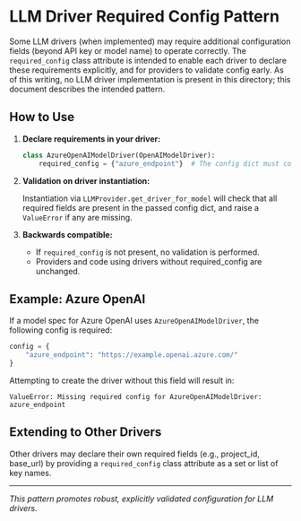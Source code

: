 # LLM Driver Required Config Pattern

Some LLM drivers (when implemented) may require additional configuration fields (beyond API key or model name) to operate correctly. The `required_config` class attribute is intended to enable each driver to declare these requirements explicitly, and for providers to validate config early. As of this writing, no LLM driver implementation is present in this directory; this document describes the intended pattern.

## How to Use

1. **Declare requirements in your driver:**
    
    ```python
    class AzureOpenAIModelDriver(OpenAIModelDriver):
        required_config = {"azure_endpoint"}  # The config dict must contain this key.
    ```

2. **Validation on driver instantiation:**
    
    Instantiation via `LLMProvider.get_driver_for_model` will check that all required fields are present in the passed config dict, and raise a `ValueError` if any are missing.

3. **Backwards compatible:**
   - If `required_config` is not present, no validation is performed.
   - Providers and code using drivers without required_config are unchanged.

## Example: Azure OpenAI

If a model spec for Azure OpenAI uses `AzureOpenAIModelDriver`, the following config is required:

```python
config = {
    "azure_endpoint": "https://example.openai.azure.com/"
}
```
Attempting to create the driver without this field will result in:

```
ValueError: Missing required config for AzureOpenAIModelDriver: azure_endpoint
```

## Extending to Other Drivers

Other drivers may declare their own required fields (e.g., project_id, base_url) by providing a `required_config` class attribute as a set or list of key names.

---

*This pattern promotes robust, explicitly validated configuration for LLM drivers.*
